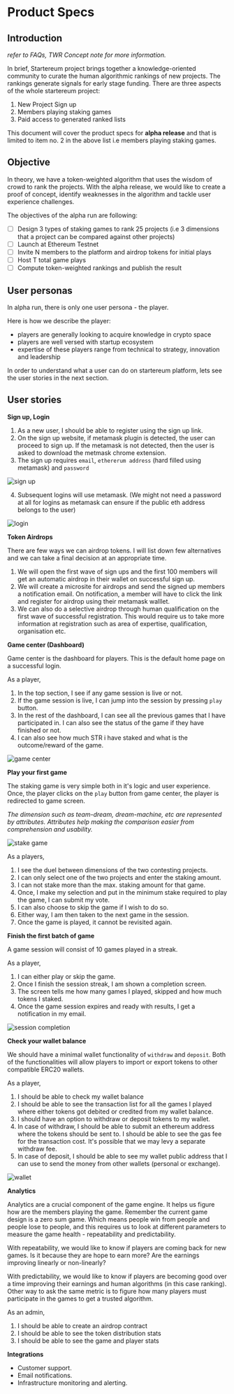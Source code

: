 # Product Specs

## Introduction

*refer to FAQs, TWR Concept note for more information.*

In brief, Startereum project brings together a knowledge-oriented community to curate the human algorithmic rankings of new projects. The rankings generate signals for early stage funding. There are three aspects of the whole startereum project:

1. New Project Sign up
2. Members playing staking games
3. Paid access to generated ranked lists

This document will cover the product specs for **alpha release** and that is limited to item no. 2 in the above list i.e members playing staking games.

## Objective

In theory, we have a token-weighted algorithm that uses the wisdom of crowd to rank the projects. With the alpha release, we would like to create a proof of concept, identify weaknesses in the algorithm and tackle user experience challenges. 

The objectives of the alpha run are following:

- [ ]  Design 3 types of staking games to rank 25 projects (i.e 3 dimensions that a project can be compared against other projects)
- [ ]  Launch at Ethereum Testnet
- [ ]  Invite N members to the platform and airdrop tokens for initial plays
- [ ]  Host T total game plays
- [ ]  Compute token-weighted rankings and publish the result

## User personas

In alpha run, there is only one user persona - the player.

Here is how we describe the player:

- players are generally looking to acquire knowledge in crypto space
- players are well versed with startup ecosystem
- expertise of these players range from technical to strategy, innovation and leadership

In order to understand what a user can do on startereum platform, lets see the user stories in the next section.

## User stories

**Sign up, Login**

1. As a new user, I should be able to register using the sign up link. 
2. On the sign up website, if metamask plugin is detected, the user can proceed to sign up. If the metamask is not detected, then the user is asked to download the metmask chrome extension.
3. The sign up requires `email`, `ethererum address` (hard filled using metamask) and `password`

![sign up](https://user-images.githubusercontent.com/1164613/40267150-7cdfc3de-5b75-11e8-9254-ddb94d05ea80.png)

4. Subsequent logins will use metamask. (We might not need a password at all for logins as metamask can ensure if the public eth address belongs to the user)

![login](https://user-images.githubusercontent.com/1164613/40267152-830962d8-5b75-11e8-81a0-1990d7ca5f48.png)

**Token Airdrops**

There are few ways we can airdrop tokens. I will list down few alternatives and we can take a final decision at an appropriate time.

1. We will open the first wave of sign ups and the first 100 members will get an automatic airdrop in their wallet on successful sign up.
2. We will create a microsite for airdrops and send the signed up members a notification email. On notification, a member will have to click the link and register for airdrop using their metamask walllet.
3. We can also do a selective airdrop through human qualification on the first wave of successful registration. This would require us to take more information at registration such as area of expertise, qualification, organisation etc.

**Game center (Dashboard)**

Game center is the dashboard for players. This is the default home page on a successful login. 

As a player,

1. In the top section, I see if any game session is live or not.
2. If the game session is live, I can jump into the session by pressing `play` button.
3. In the rest of the dashboard, I can see all the previous games that I have participated in. I can also see the status of the game if they have finished or not. 
4. I can also see how much STR i have staked and what is the outcome/reward of the game.

![game center](https://user-images.githubusercontent.com/1164613/40267155-8ac2ecce-5b75-11e8-9e2a-7959040f250a.png)

**Play your first game**

The staking game is very simple both in it's logic and user experience. Once, the player clicks on the `play` button from game center, the player is redirected to game screen.

*The dimension such as team-dream, dream-machine, etc are represented by attributes. Attributes help making the comparison easier from comprehension and usability.*

![stake game](https://user-images.githubusercontent.com/1164613/40267159-900e240a-5b75-11e8-99ab-d7561854882c.png)

As a players,

1. I see the duel between dimensions of the two contesting projects.
2. I can only select one of the two projects and enter the staking amount. 
3. I can not stake more than the max. staking amount for that game.
4. Once, I make my selection and put in the minimum stake required to play the game, I can submit my vote.
5. I can also choose to skip the game if I wish to do so.
6. Either way, I am then taken to the next game in the session. 
7. Once the game is played, it cannot be revisited again.

**Finish the first batch of game**

A game session will consist of 10 games played in a streak. 

As a player,

1. I can either play or skip the game.
2. Once I finish the session streak, I am shown a completion screen.
3. The screen tells me how many games I played, skipped and how much tokens I staked.
4. Once the game session expires and ready with results, I get a notification in my email.

![session completion](https://user-images.githubusercontent.com/1164613/40267156-8b0cc1be-5b75-11e8-9f01-0f96d7180e38.png)

**Check your wallet balance**

We should have a minimal wallet functionality of `withdraw` and `deposit`. Both of the functionalities will allow players to import or export tokens to other compatible ERC20 wallets.

As a player,

1. I should be able to check my wallet balance
2. I should be able to see the transaction list for all the games I played where either tokens got debited or credited from my wallet balance.
3. I should have an option to withdraw or deposit tokens to my wallet.
4. In case of withdraw, I should be able to submit an ethereum address where the tokens should be sent to. I should be able to see the gas fee for the transaction cost. It's possible that we may levy a separate withdraw fee.
5. In case of deposit, I should be able to see my wallet public address that I can use to send the money from other wallets (personal or exchange).

![wallet](https://user-images.githubusercontent.com/1164613/40267160-9065be40-5b75-11e8-96ea-4ade17b065da.png)

**Analytics**

Analytics are a crucial component of the game engine. It helps us figure how are the members playing the game. Remember the current game design is a zero sum game. Which means people win from people and people lose to people, and this requires us to look at different parameters to measure the game health - repeatability and predictability.

With repeatability, we would like to know if players are coming back for new games. Is it because they are hope to earn more? Are the earnings improving linearly or non-linearly?

With predictability, we would like to know if players are becoming good over a time improving their earnings and human algorithms (in this case ranking). Other way to ask the same metric is to figure how many players must participate in the games to get a trusted algorithm.

As an admin,

1. I should be able to create an airdrop contract
2. I should be able to see the token distribution stats
3. I should be able to see the game and player stats

**Integrations**

* Customer support.
* Email notifications.
* Infrastructure monitoring and alerting.